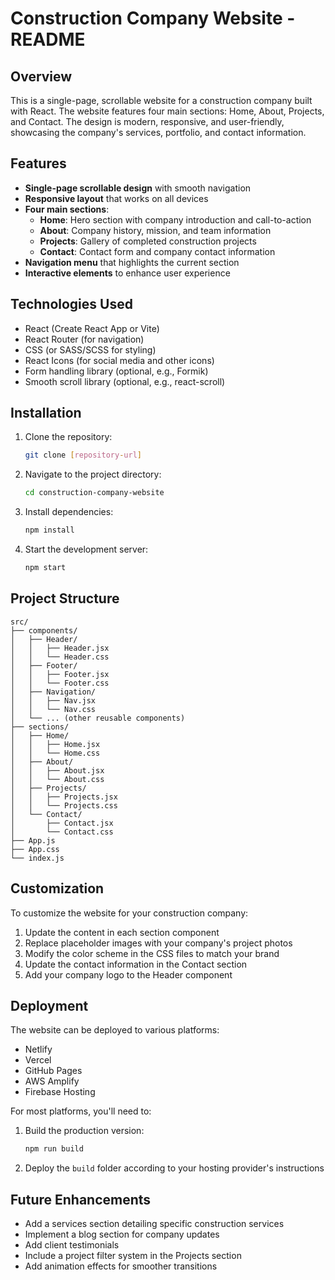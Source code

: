 # Construction Company Website - README

## Overview
This is a single-page, scrollable website for a construction company built with React. The website features four main sections: Home, About, Projects, and Contact. The design is modern, responsive, and user-friendly, showcasing the company's services, portfolio, and contact information.

## Features
- **Single-page scrollable design** with smooth navigation
- **Responsive layout** that works on all devices
- **Four main sections**:
  - **Home**: Hero section with company introduction and call-to-action
  - **About**: Company history, mission, and team information
  - **Projects**: Gallery of completed construction projects
  - **Contact**: Contact form and company contact information
- **Navigation menu** that highlights the current section
- **Interactive elements** to enhance user experience

## Technologies Used
- React (Create React App or Vite)
- React Router (for navigation)
- CSS (or SASS/SCSS for styling)
- React Icons (for social media and other icons)
- Form handling library (optional, e.g., Formik)
- Smooth scroll library (optional, e.g., react-scroll)

## Installation
1. Clone the repository:
   ```bash
   git clone [repository-url]
   ```
2. Navigate to the project directory:
   ```bash
   cd construction-company-website
   ```
3. Install dependencies:
   ```bash
   npm install
   ```
4. Start the development server:
   ```bash
   npm start
   ```

## Project Structure
```
src/
├── components/
│   ├── Header/
│   │   ├── Header.jsx
│   │   └── Header.css
│   ├── Footer/
│   │   ├── Footer.jsx
│   │   └── Footer.css
│   ├── Navigation/
│   │   ├── Nav.jsx
│   │   └── Nav.css
│   └── ... (other reusable components)
├── sections/
│   ├── Home/
│   │   ├── Home.jsx
│   │   └── Home.css
│   ├── About/
│   │   ├── About.jsx
│   │   └── About.css
│   ├── Projects/
│   │   ├── Projects.jsx
│   │   └── Projects.css
│   └── Contact/
│       ├── Contact.jsx
│       └── Contact.css
├── App.js
├── App.css
└── index.js
```

## Customization
To customize the website for your construction company:
1. Update the content in each section component
2. Replace placeholder images with your company's project photos
3. Modify the color scheme in the CSS files to match your brand
4. Update the contact information in the Contact section
5. Add your company logo to the Header component

## Deployment
The website can be deployed to various platforms:
- Netlify
- Vercel
- GitHub Pages
- AWS Amplify
- Firebase Hosting

For most platforms, you'll need to:
1. Build the production version:
   ```bash
   npm run build
   ```
2. Deploy the `build` folder according to your hosting provider's instructions

## Future Enhancements
- Add a services section detailing specific construction services
- Implement a blog section for company updates
- Add client testimonials
- Include a project filter system in the Projects section
- Add animation effects for smoother transitions